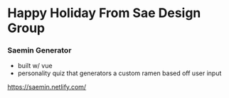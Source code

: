 # Happy Holiday From Sae Design Group

### Saemin Generator
- built w/ vue 
- personality quiz that generators a custom ramen based off user input

https://saemin.netlify.com/